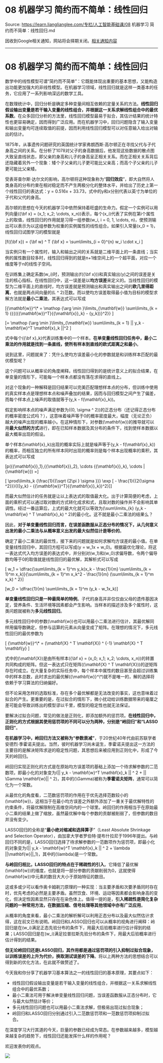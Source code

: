 # 08 机器学习 简约而不简单：线性回归 

Source: https://learn.lianglianglee.com/专栏/人工智能基础课/08 机器学习 简约而不简单：线性回归.md

因收到Google相关通知，网站将会择期关闭。[相关通知内容](https://lumendatabase.org/notices/44265620)

---

# 08 机器学习 简约而不简单：线性回归

数学中的线性模型可谓“简约而不简单”：它既能体现出重要的基本思想，又能构造出功能更加强大的非线性模型。在机器学习领域，线性回归就是这样一类基本的任务，它应用了一系列影响深远的数学工具。

在数理统计中，回归分析是确定多种变量间相互依赖的定量关系的方法。**线性回归假设输出变量是若干输入变量的线性组合，并根据这一关系求解线性组合中的最优系数**。在众多回归分析的方法里，线性回归模型最易于拟合，其估计结果的统计特性也更容易确定，因而得到广泛应用。而在机器学习中，回归问题隐含了输入变量和输出变量均可连续取值的前提，因而利用线性回归模型可以对任意输入给出对输出的估计。

1875年，从事遗传问题研究的英国统计学家弗朗西斯·高尔顿正在寻找父代与子代身高之间的关系。在分析了1078对父子的身高数据后，他发现这些数据的散点图大致呈直线状态，即父亲的身高和儿子的身高呈正相关关系。而在正相关关系背后还隐藏着另外一个现象：矮个子父亲的儿子更可能比父亲高；而高个子父亲的儿子更可能比父亲矮。

受表哥查尔斯·达尔文的影响，高尔顿将这种现象称为“**回归效应**”，即大自然将人类身高的分布约束在相对稳定而不产生两极分化的整体水平，并给出了历史上第一个线性回归的表达式：y = 0.516x + 33.73，式中的y和x分别代表以英寸为单位的子代和父代的身高。

高尔顿的思想在今天的机器学习中依然保持着旺盛的生命力。假定一个实例可以用列向量\({\\bf x} = (x\_1; x\_2; \\cdots, x\_n)\)表示，每个\(x\_i\)代表了实例在第i个属性上的取值，线性回归的作用就是习得一组参数\(w\_i, i = 0, 1, \\cdots, n\)，使预测输出可以表示为以这组参数为权重的实例属性的线性组合。如果引入常量\(x\_0 = 1\)，线性回归试图学习的模型就是

\[f({\\bf x}) = {\\bf w} ^ T {\\bf x} = \\sum\\limits\_{i = 0}^{n} w\_i \\cdot x\_i \]

当实例只有一个属性时，输入和输出之间的关系就是二维平面上的一条直线；当实例的属性数目较多时，线性回归得到的就是n+1维空间上的一个超平面，对应一个维度等于n的线性子空间。

在训练集上确定系数\(w\_i\)时，预测输出\(f({\\bf x})\)和真实输出\(y\)之间的误差是关注的核心指标。在线性回归中，这一误差是以**均方误差**来定义的。当线性回归的模型为二维平面上的直线时，均方误差就是预测输出和真实输出之间的**欧几里得距离**，也就是两点间向量的\(L ^ 2\)范数。而以使均方误差取得最小值为目标的模型求解方法就是**最小二乘法**，其表达式可以写成

\[{\\mathbf{w}}^\\* = \\mathop {\\arg \\min }\\limits\_{\\mathbf{w}} \\sum\\limits\_{k = 1} {{{({{\\mathbf{w}}^T}{{\\mathbf{x}}\_k} - {y\_k})}^2}} \]

\[= \\mathop {\\arg \\min }\\limits\_{\\mathbf{w}} \\sum\\limits\_{k = 1} || y\_k - \\mathbf{w}^T \\mathbf{x}\_k ||^2 \]

式中每个\({\\bf x}\_k\)代表训练集中的一个样本。**在单变量线性回归任务中，最小二乘法的作用就是找到一条直线，使所有样本到直线的欧式距离之和最小**。

说到这里，问题就来了：凭什么使均方误差最小化的参数就是和训练样本匹配的最优模型呢？

这个问题可以从概率论的角度阐释。线性回归得到的是统计意义上的拟合结果，在单变量的情形下，可能每一个样本点都没有落在求得的直线上。

对这个现象的一种解释是回归结果可以完美匹配理想样本点的分布，但训练中使用的真实样本点是理想样本点和噪声叠加的结果，因而与回归模型之间产生了偏差，而每个样本点上噪声的取值就等于\(y\_k - f(\\mathbf{x}\_k)\)。

假定影响样本点的噪声满足参数为\((0, \\sigma ^ 2)\)的正态分布（还记得正态分布的概率密度公式吗？），这意味着噪声等于0的概率密度最大，幅度（无论正负）越大的噪声出现的概率越小。在这种情形下，对参数\(\\mathbf{w}\)的推导就可以用**最大似然的方式**进行，即在已知样本数据及其分布的条件下，找到使样本数据以最大概率出现的假设。

单个样本\(\\mathbf{x}\_k\)出现的概率实际上就是噪声等于\(y\_k - f(\\mathbf{x}\_k)\)的概率，而相互独立的所有样本同时出现的概率则是每个样本出现概率的乘积，其表达式可以写成

\[p({{\\mathbf{x}}\_1},{{\\mathbf{x}}\_2}, \\cdots {{\\mathbf{x}}\_k}, \\cdots |{\\mathbf{w}}) =\]

\[ \\prod\\limits\_k {\\frac{1}{{\\sqrt {2\\pi } \\sigma }}} \\exp \[ - \\frac{1}{{2{\\sigma ^2}}}{({y\_k} - {{\\mathbf{w}}^T}{{\\mathbf{x}}\_k})^2}\]\]

而最大似然估计的任务就是让以上表达式的取值最大化。出于计算简便的考虑，上面的乘积式可以通过取对数的方式转化成求和式，且取对数的操作并不会影响其单调性。经过一番运算后，上式的最大化就可以等效为\(\\sum\\limits\_{k} (y\_k - \\mathbf{w} ^ T \\mathbf{x}\_k) ^ 2\)的最小化。这不就是最小二乘法的结果么？

因此，**对于单变量线性回归而言，在误差函数服从正态分布的情况下，从几何意义出发的最小二乘法与从概率意义出发的最大似然估计是等价的**。

确定了最小二乘法的最优性，接下来的问题就是如何求解均方误差的最小值。在单变量线性回归中，其回归方程可以写成\(y = w\_1x + w\_0\)。根据最优化理论，将这一表达式代入均方误差的表达式中，并分别对\(w\_1\)和\(w\_0\)求偏导数，令两个偏导数均等于0的取值就是线性回归的最优解，其解析式可以写成

\[ w\_1 = \\dfrac{\\sum\\limits\_{k = 1}^m y\_k(x\_k - \\frac{1}{m} \\sum\\limits\_{k = 1}^m x\_k)}{\\sum\\limits\_{k = 1}^m x\_k^2 - \\frac{1}{m} (\\sum\\limits\_{k = 1}^m x\_k) ^ 2}\]

\[w\_0 = \\dfrac{1}{m} \\sum\\limits\_{k = 1}^m (y\_k - w\_1x\_k)\]

**单变量线性回归只是一种最简单的特例**。子代的身高并非仅仅由父母的遗传基因决定，营养条件、生活环境等因素都会产生影响。当样本的描述涉及多个属性时，这类问题就被称为**多元线性回归**。

多元线性回归中的参数\(\\mathbf{w}\)也可以用最小二乘法进行估计，其最优解同样用偏导数确定，但参与运算的元素从向量变成了矩阵。在理想的情况下，多元线性回归的最优参数为

\[ {\\mathbf{w}}^\\* = (\\mathbf{X} ^ T \\mathbf{X}) ^ {-1} \\mathbf{X} ^ T \\mathbf{y} \]

式中的\(\\mathbf{X}\)是由所有样本\({\\bf x} = (x\_0; x\_1; x\_2; \\cdots, x\_n)\)的转置共同构成的矩阵。但这一表达式只在矩阵\((\\mathbf{X} ^ T \\mathbf{X})\)的逆矩阵存在时成立。在大量复杂的实际任务中，每个样本中属性的数目甚至会超过训练集中的样本总数，此时求出的最优解\({\\mathbf{w}}^\\*\)就不是唯一的，解的选择将依赖于学习算法的归纳偏好。

但不论采用怎样的选取标准，存在多个最优解都是无法改变的事实，这也意味着过拟合的产生。更重要的是，在过拟合的情形下，微小扰动给训练数据带来的毫厘之差可能会导致训练出的模型谬以千里，模型的稳定性也就无法保证。

要解决过拟合问题，常见的做法是正则化，即添加额外的惩罚项。**在线性回归中，正则化的方式根据其使用惩罚项的不同可以分为两种，分别是“岭回归”和“LASSO回归”**。

**在机器学习中，岭回归方法又被称为“参数衰减”**，于20世纪40年代由前苏联学者安德烈·季霍诺夫提出。当然，彼时机器学习尚未诞生，季霍诺夫提出这一方法的主要目的是解决矩阵求逆的稳定性问题，其思想后来被应用到正则化中，形成了今天的岭回归。

岭回归实现正则化的方式是在原始均方误差项的基础上添加一个待求解参数的二范数项，即最小化的对象变为\(|| y\_k - \\mathbf{w}^T \\mathbf{x}\_k || ^ 2 + || \\Gamma \\mathbf{w}|| ^ 2\)，其中的\(\\Gamma\)被称为**季霍诺夫矩阵**，通常可以简化为一个常数。

从最优化的角度看，二范数惩罚项的作用在于优先选择范数较小的\(\\mathbf{w}\)，这相当于在最小均方误差之外额外添加了一重关于最优解特性的约束条件，将最优解限制在高维空间内的一个球里。岭回归的作用相当于在原始最小二乘的结果上做了缩放，虽然最优解中每个参数的贡献被削弱了，但参数的数目并没有变少。

LASSO回归的全称是“**最小绝对缩减和选择算子**”（Least Absolute Shrinkage and Selection Operator），由加拿大学者罗伯特·提布什拉尼于1996年提出。与岭回归不同的是，LASSO回归选择了待求解参数的一范数项作为惩罚项，即最小化的对象变为\(|| y\_k - \\mathbf{w}^T \\mathbf{x}\_k || ^ 2 + \\lambda ||\\mathbf{w}||\_1\)，其中的\(\\lambda\)是一个常数。

**与岭回归相比，LASSO回归的特点在于稀疏性的引入**。它降低了最优解\(\\mathbf{w}\)的维度，也就是将一部分参数的贡献削弱为0，这就使得\(\\mathbf{w}\)中元素的数目大大小于原始特征的数目。

这或多或少可以看作奥卡姆剃刀原理的一种实现：当主要矛盾和次要矛盾同时存在时，优先考虑的必然是主要矛盾。虽然饮食、环境、运动等因素都会影响身高的变化，但决定性因素显然只存在在染色体上。值得一提的是，**引入稀疏性是简化复杂问题的一种常用方法，在数据压缩、信号处理等其他领域中亦有广泛应用**。

从概率的角度来看，最小二乘法的解析解可以利用正态分布以及最大似然估计求得，这在前文已有说明。岭回归和LASSO回归也可以从概率的视角进行阐释：岭回归是在\(w\_i\)满足正态先验分布的条件下，用最大后验概率进行估计得到的结果；LASSO回归是在\(w\_i\)满足拉普拉斯先验分布的条件下，用最大后验概率进行估计得到的结果。

**但无论岭回归还是LASSO回归，其作用都是通过惩罚项的引入抑制过拟合现象，以训练误差的上升为代价，换取测试误差的下降**。将以上两种方法的思想结合可以得到新的优化方法，在此就不做赘述了。

今天我和你分享了机器学习基本算法之一的线性回归的基本原理，其要点如下：

* 线性回归假设输出变量是若干输入变量的线性组合，并根据这一关系求解线性组合中的最优系数；
* 最小二乘法可用于解决单变量线性回归问题，当误差函数服从正态分布时，它与最大似然估计等价；
* 多元线性回归问题也可以用最小二乘法求解，但极易出现过拟合现象；
* 岭回归和LASSO回归分别通过引入二范数惩罚项和一范数惩罚项抑制过拟合。

在深度学习大行其道的今天，巨量的参数已经成为常态。在参数越来越多，模型越来越复杂的趋势下，线性回归还能发挥什么样的作用呢？

欢迎发表你的观点。

![](assets/c213a86d22def0da9a92fe3092605f3d.jpg)